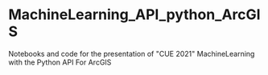 # MachineLearning_API_python_ArcGIS
Notebooks and code for the presentation of "CUE 2021" MachineLearning with the Python API For ArcGIS 
